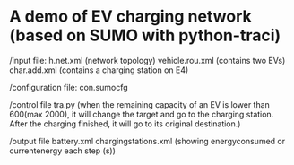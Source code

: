 # A demo of EV charging network (based on SUMO with python-traci)

/input file:
h.net.xml  (network topology)
vehicle.rou.xml (contains two EVs)
char.add.xml (contains a charging station on E4)

/configuration file:
con.sumocfg

/control file
tra.py (when the remaining capacity of an EV is lower than 600(max 2000), it will change the target and go to the charging station. After the charging finished, it will go to its original destination.)

/output file
battery.xml
chargingstations.xml
(showing energyconsumed or currentenergy each step (s))
